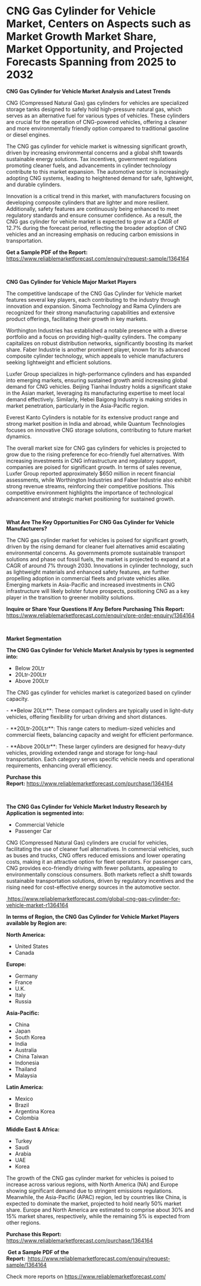 <p><h1>CNG Gas Cylinder for Vehicle Market, Centers on Aspects such as Market Growth Market Share, Market Opportunity, and Projected Forecasts Spanning from 2025 to 2032</h1></p><p><strong>CNG Gas Cylinder for Vehicle Market Analysis and Latest Trends</strong></p>
<p><p>CNG (Compressed Natural Gas) gas cylinders for vehicles are specialized storage tanks designed to safely hold high-pressure natural gas, which serves as an alternative fuel for various types of vehicles. These cylinders are crucial for the operation of CNG-powered vehicles, offering a cleaner and more environmentally friendly option compared to traditional gasoline or diesel engines.</p><p>The CNG gas cylinder for vehicle market is witnessing significant growth, driven by increasing environmental concerns and a global shift towards sustainable energy solutions. Tax incentives, government regulations promoting cleaner fuels, and advancements in cylinder technology contribute to this market expansion. The automotive sector is increasingly adopting CNG systems, leading to heightened demand for safe, lightweight, and durable cylinders.</p><p>Innovation is a critical trend in this market, with manufacturers focusing on developing composite cylinders that are lighter and more resilient. Additionally, safety features are continuously being enhanced to meet regulatory standards and ensure consumer confidence. As a result, the CNG gas cylinder for vehicle market is expected to grow at a CAGR of 12.7% during the forecast period, reflecting the broader adoption of CNG vehicles and an increasing emphasis on reducing carbon emissions in transportation.</p></p>
<p><strong>Get a Sample PDF of the Report:&nbsp;</strong> <a href="https://www.reliablemarketforecast.com/enquiry/request-sample/1364164?utm_campaign=2393&utm_medium=2&utm_source=Github&utm_content=ia&utm_term=31032025&utm_id=cng-gas-cylinder-for-vehicle">https://www.reliablemarketforecast.com/enquiry/request-sample/1364164</a></p>
<p>&nbsp;</p>
<p><strong>CNG Gas Cylinder for Vehicle Major Market Players</strong></p>
<p><p>The competitive landscape of the CNG Gas Cylinder for Vehicle market features several key players, each contributing to the industry through innovation and expansion. Sinoma Technology and Rama Cylinders are recognized for their strong manufacturing capabilities and extensive product offerings, facilitating their growth in key markets.</p><p>Worthington Industries has established a notable presence with a diverse portfolio and a focus on providing high-quality cylinders. The company capitalizes on robust distribution networks, significantly boosting its market share. Faber Industrie is another prominent player, known for its advanced composite cylinder technology, which appeals to vehicle manufacturers seeking lightweight and efficient solutions.</p><p>Luxfer Group specializes in high-performance cylinders and has expanded into emerging markets, ensuring sustained growth amid increasing global demand for CNG vehicles. Beijing Tianhai Industry holds a significant stake in the Asian market, leveraging its manufacturing expertise to meet local demand effectively. Similarly, Hebei Baigong Industry is making strides in market penetration, particularly in the Asia-Pacific region. </p><p>Everest Kanto Cylinders is notable for its extensive product range and strong market position in India and abroad, while Quantum Technologies focuses on innovative CNG storage solutions, contributing to future market dynamics.</p><p>The overall market size for CNG gas cylinders for vehicles is projected to grow due to the rising preference for eco-friendly fuel alternatives. With increasing investments in CNG infrastructure and regulatory support, companies are poised for significant growth. In terms of sales revenue, Luxfer Group reported approximately $650 million in recent financial assessments, while Worthington Industries and Faber Industrie also exhibit strong revenue streams, reinforcing their competitive positions. This competitive environment highlights the importance of technological advancement and strategic market positioning for sustained growth.</p></p>
<p>&nbsp;</p>
<p><strong>What Are The Key Opportunities For CNG Gas Cylinder for Vehicle Manufacturers?</strong></p>
<p><p>The CNG gas cylinder market for vehicles is poised for significant growth, driven by the rising demand for cleaner fuel alternatives amid escalating environmental concerns. As governments promote sustainable transport solutions and phase out fossil fuels, the market is projected to expand at a CAGR of around 7% through 2030. Innovations in cylinder technology, such as lightweight materials and enhanced safety features, are further propelling adoption in commercial fleets and private vehicles alike. Emerging markets in Asia-Pacific and increased investments in CNG infrastructure will likely bolster future prospects, positioning CNG as a key player in the transition to greener mobility solutions.</p></p>
<p><strong>Inquire or Share Your Questions If Any Before Purchasing This Report:</strong> <a href="https://www.reliablemarketforecast.com/enquiry/pre-order-enquiry/1364164?utm_campaign=2393&utm_medium=2&utm_source=Github&utm_content=ia&utm_term=31032025&utm_id=cng-gas-cylinder-for-vehicle">https://www.reliablemarketforecast.com/enquiry/pre-order-enquiry/1364164</a></p>
<p>&nbsp;</p>
<p><strong>Market Segmentation</strong></p>
<p><strong>The CNG Gas Cylinder for Vehicle Market Analysis by types is segmented into:</strong></p>
<p><ul><li>Below 20Ltr</li><li>20Ltr-200Ltr</li><li>Above 200Ltr</li></ul></p>
<p><p>The CNG gas cylinder for vehicles market is categorized based on cylinder capacity. </p><p>- **Below 20Ltr**: These compact cylinders are typically used in light-duty vehicles, offering flexibility for urban driving and short distances. </p><p>- **20Ltr-200Ltr**: This range caters to medium-sized vehicles and commercial fleets, balancing capacity and weight for efficient performance. </p><p>- **Above 200Ltr**: These larger cylinders are designed for heavy-duty vehicles, providing extended range and storage for long-haul transportation. Each category serves specific vehicle needs and operational requirements, enhancing overall efficiency.</p></p>
<p><strong>Purchase this Report:&nbsp;</strong><a href="https://www.reliablemarketforecast.com/purchase/1364164?utm_campaign=2393&utm_medium=2&utm_source=Github&utm_content=ia&utm_term=31032025&utm_id=cng-gas-cylinder-for-vehicle">https://www.reliablemarketforecast.com/purchase/1364164</a></p>
<p>&nbsp;</p>
<p><strong>The CNG Gas Cylinder for Vehicle Market Industry Research by Application is segmented into:</strong></p>
<p><ul><li>Commercial Vehicle</li><li>Passenger Car</li></ul></p>
<p><p>CNG (Compressed Natural Gas) cylinders are crucial for vehicles, facilitating the use of cleaner fuel alternatives. In commercial vehicles, such as buses and trucks, CNG offers reduced emissions and lower operating costs, making it an attractive option for fleet operators. For passenger cars, CNG provides eco-friendly driving with fewer pollutants, appealing to environmentally conscious consumers. Both markets reflect a shift towards sustainable transportation solutions, driven by regulatory incentives and the rising need for cost-effective energy sources in the automotive sector.</p></p>
<p><a href="https://www.reliablemarketforecast.com/global-cng-gas-cylinder-for-vehicle-market-r1364164?utm_campaign=2393&utm_medium=2&utm_source=Github&utm_content=ia&utm_term=31032025&utm_id=cng-gas-cylinder-for-vehicle">&nbsp;https://www.reliablemarketforecast.com/global-cng-gas-cylinder-for-vehicle-market-r1364164</a></p>
<p><strong>In terms of Region, the CNG Gas Cylinder for Vehicle Market Players available by Region are:</strong></p>
<p>
    <p> <strong> North America: </strong>
        <ul>
            <li>United States</li>
            <li>Canada</li>
        </ul>
        </p> 
    <p> <strong> Europe: </strong>
        <ul>
            <li>Germany</li>
            <li>France</li>
            <li>U.K.</li>
            <li>Italy</li>
            <li>Russia</li>
        </ul>
        </p> 
    <p> <strong> Asia-Pacific: </strong>
        <ul>
            <li>China</li>
            <li>Japan</li>
            <li>South Korea</li>
            <li>India</li>
            <li>Australia</li>
            <li>China Taiwan</li>
            <li>Indonesia</li>
            <li>Thailand</li>
            <li>Malaysia</li>
        </ul>
        </p> 
    <p> <strong> Latin America: </strong>
        <ul>
            <li>Mexico</li>
            <li>Brazil</li>
            <li>Argentina Korea</li>
            <li>Colombia</li>
        </ul>
        </p> 
    <p> <strong> Middle East & Africa: </strong>
        <ul>
            <li>Turkey</li>
            <li>Saudi</li>
            <li>Arabia</li>
            <li>UAE</li>
            <li>Korea</li>
        </ul>
    </p>
    </p>
<p><p>The growth of the CNG gas cylinder market for vehicles is poised to increase across various regions, with North America (NA) and Europe showing significant demand due to stringent emissions regulations. Meanwhile, the Asia-Pacific (APAC) region, led by countries like China, is expected to dominate the market, projected to hold nearly 50% market share. Europe and North America are estimated to comprise about 30% and 15% market shares, respectively, while the remaining 5% is expected from other regions.</p></p>
<p><strong>Purchase this Report: </strong><a href="https://www.reliablemarketforecast.com/purchase/1364164?utm_campaign=2393&utm_medium=2&utm_source=Github&utm_content=ia&utm_term=31032025&utm_id=cng-gas-cylinder-for-vehicle">https://www.reliablemarketforecast.com/purchase/1364164</a></p>
<p>&nbsp;<strong>Get a Sample PDF of the Report:&nbsp;&nbsp;</strong><a href="https://www.reliablemarketforecast.com/enquiry/request-sample/1364164?utm_campaign=2393&utm_medium=2&utm_source=Github&utm_content=ia&utm_term=31032025&utm_id=cng-gas-cylinder-for-vehicle">https://www.reliablemarketforecast.com/enquiry/request-sample/1364164</a></p>
<p><strong></strong></p>
<p>Check more reports on <a href="https://www.reliablemarketforecast.com/?utm_campaign=2393&utm_medium=2&utm_source=Github&utm_content=ia&utm_term=31032025&utm_id=cng-gas-cylinder-for-vehicle">https://www.reliablemarketforecast.com/</a></p>